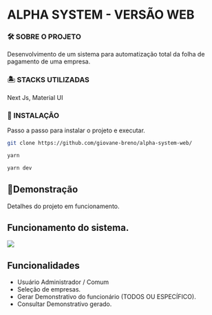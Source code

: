 
# ALPHA SYSTEM - VERSÃO WEB

### 🛠️ SOBRE O PROJETO

Desenvolvimento de um sistema para automatização total da folha 
de pagamento de uma empresa.



### 🏝️ STACKS UTILIZADAS

Next Js, Material UI


### 💠 INSTALAÇÃO 

Passo a passo para instalar o projeto e executar.

```bash
git clone https://github.com/giovane-breno/alpha-system-web/
```
```bash
yarn
```
```bash
yarn dev
```

    
## 🔰Demonstração

Detalhes do projeto em funcionamento.

## Funcionamento do sistema.
![](https://i.imgur.com/z5erF7d.gif)

## Funcionalidades

- Usuário Administrador / Comum
- Seleção de empresas.
- Gerar Demonstrativo do funcionário (TODOS OU ESPECÍFICO).
- Consultar Demonstrativo gerado.


